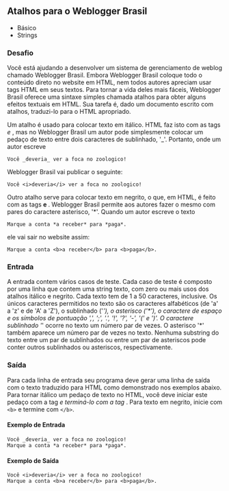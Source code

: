## Atalhos para o Weblogger Brasil
* Básico
* Strings

### Desafio
Você está ajudando a desenvolver um sistema de gerenciamento de weblog chamado Weblogger Brasil. Embora Weblogger Brasil coloque todo o conteúdo direto no website em HTML, nem todos autores apreciam usar tags HTML em seus textos. Para tornar a vida deles mais fáceis, Weblogger Brasil oferece uma sintaxe simples chamada atalhos para obter alguns efeitos textuais em HTML. Sua tarefa é, dado um documento escrito com atalhos, traduzi-lo para o HTML apropriado.

Um atalho é usado para colocar texto em itálico. HTML faz isto com as tags <i> e </i>, mas no Weblogger Brasil um autor pode simplesmente colocar um pedaço de texto entre dois caracteres de sublinhado, '_'. Portanto, onde um autor escreve
~~~~
Você _deveria_ ver a foca no zoologico!
~~~~
Weblogger Brasil vai publicar o seguinte:
~~~~
Você <i>deveria</i> ver a foca no zoologico!
~~~~
Outro atalho serve para colocar texto em negrito, o que, em HTML, é feito com as tags <b> e </b>. Weblogger Brasil permite aos autores fazer o mesmo com pares do caractere asterisco, '*'. Quando um autor escreve o texto
~~~~
Marque a conta *a receber* para *paga*.
~~~~
ele vai sair no website assim:
~~~~
Marque a conta <b>a receber</b> para <b>paga</b>.
~~~~

### Entrada
A entrada contem vários casos de teste. Cada caso de teste é composto por uma linha que contem uma string texto, com zero ou mais usos dos atalhos itálico e negrito. Cada texto tem de 1 a 50 caracteres, inclusive. Os únicos caracteres permitidos no texto são os caracteres alfabéticos (de 'a' a 'z' e de 'A' a 'Z'), o sublinhado ('_'), o asterisco ('*'), o caractere de espaço e os símbolos de pontuação ',', ';', '.', '!', '?', '-', '(' e ')'. O caractere sublinhado '_' ocorre no texto um número par de vezes. O asterisco '*' também aparece um número par de vezes no texto. Nenhuma substring do texto entre um par de sublinhados ou entre um par de asteriscos pode conter outros sublinhados ou asteriscos, respectivamente.

### Saída
Para cada linha de entrada seu programa deve gerar uma linha de saída com o texto traduzido para HTML como demonstrado nos exemplos abaixo. Para tornar itálico um pedaço de texto no HTML, você deve iniciar este pedaço com a tag <i> e terminá-lo com a tag </i>. Para texto em negrito, inicie com `<b>` e termine com `</b>`.

#### Exemplo de Entrada	
~~~~
Você _deveria_ ver a foca no zoologico!
Marque a conta *a receber* para *paga*.
~~~~
#### Exemplo de Saída
~~~~
Você <i>deveria</i> ver a foca no zoologico!
Marque a conta <b>a receber</b> para <b>paga</b>.
~~~~
